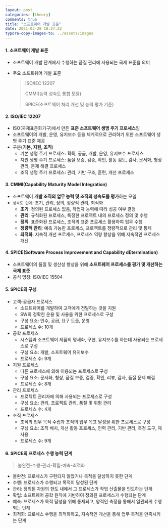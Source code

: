 ```yaml
---
layout: post
categories: [theory]
comments: true
title: "소프트웨어 개발 표준"
date: 2021-03-28 18:27:22
typora-copy-images-to: ../assets/images
---
```


#### 1. 소프트웨어 개발 표준

- 소프트웨어 개발 단계에서 수행하는 품질 관리에 사용되는 국제 표준을 의미

- 주요 소프트웨어 개발 표준

  > ISO/IEC 12207
  >
  > CMMI(능력 성숙도 통합 모델)
  >
  > SPICE(소프트웨어 처리 개선 및 능력 평가 기준)

#### 2. ISO/IEC 12207

- ISO(국제표준화기구)에서 만든 **표준 소프트웨어 생명 주기 프로세스**임
- 소프트웨어의 개발, 운영, 유지보수 등을 체계적으로 관리하기 위한 소프트웨어 생명 주기 표준 제공
- 구분(**기본, 지원, 조직**)
  - 기본 생명 주기 프로세스: 획득, 공급, 개발, 운영, 유지보수 프로세스
  - 지원 생명 주기 프로세스: 품질 보증, 검증, 확인, 활동 검토, 감사, 문서화, 형상 관리, 문제 해결 프로세스
  - 조직 생명 주기 프로세스: 관리, 기반 구조, 훈련, 개선 프로세스

#### 3. CMMI(Capability Maturity Model Integration)

- 소프트웨어 **개발 조직의 업무 능력 및 조직의 성숙도를 평가**하는 모델
- `성숙도 단계`: 초기, 관리, 정의, 정량적 관리, 최적화
  - **초기**: 정의된 프로세스 없음, 작업자 능력에 따라 성공 여부 결정
  - **관리**: 규칙화된 프로세스, 특정한 프로젝트 내의 프로세스 정의 및 수행
  - **정의**: 표준화된 프로세스, 조직의 표준 프로세스 활용하여 업무 수행
  - **정량적 관리**: 예측 가능한 프로세스, 프로젝트를 정량적으로 관리 및 통제
  - **최적화**: 지속적 개선 프로세스, 프로세스 역량 향상을 위해 지속적인 프로세스 개선

#### 4. SPICE(Software Process Improvement and Capability dEtermination)

- 소프트웨어의 품질 및 생산성 향상을 위해 **소프트웨어 프로세스를 평가 및 개선하는 국제 표준**
- 공식 명칭: ISO/IEC 15504

#### 5. SPICE의 구성

- 고객-공급자 프로세스
  - 소프트웨어를 개발하여 고객에게 전달하는 것을 지원
  - SW의 정확한 운용 및 사용을 위한 프로세스로 구성
  - 구성 요소: 인수, 공급, 요구 도출, 운영
  - 프로세스 수: 10개
- 공학 프로세스
  - 시스템과 소프트웨어 제품의 명세화, 구현, 유지보수를 하는데 사용되는 프로세스로 구성
  - 구성 요소: 개발, 소프트웨어 유지보수
  - 프로세스 수: 9개
- 지원 프로세스
  - 다른 프로세스에 의해 이용되는 프로세스로 구성
  - 구성 요소: 문서화, 형상, 품질 보증, 검증, 확인, 리뷰, 감사, 품질 문제 해결
  - 프로세스 수: 8개
- 관리 프로세스
  - 프로젝트 관리자에 의해 사용되는 프로세스로 구성
  - 구성 요소: 관리, 프로젝트 관리, 품질 및 위험 관리
  - 프로세스 수: 4개
- 조직 프로세스
  - 조직의 업무 목적 수립과 조직의 업무 목표 달성을 위한 프로세스로 구성
  - 구성 요소: 조직 배치, 개선 활동 프로세스, 인력 관리, 기반 관리, 측정 도구, 재사용
  - 프로세스 수: 9개

#### 6. SPICE의 프로세스 수행 능력 단계

> 불완전-수행-관리-확립-예측-최적화

- 불완전: 프로세스가 구현되지 않았거나 목적을 달성하지 못한 단계
- 수행: 프로세스가 수행되고 목적이 달성된 단계
- 관리: 정의된 자원의 한도 내에서 그 프로세스가 작업 산출물을 인도하는 단계
- 확립: 소프트웨어 공학 원칙에 기반하여 정의된 프로세스가 수행되는 단계
- 예측: 프로세스가 목적 달성을 위해 통제되고, 양적인 측정을 통해서 일관되게 수행되는 단계
- 최적화: 프로세스 수행을 최적화하고, 지속적인 개선을 통해 업무 목적을 만족시키는 단계